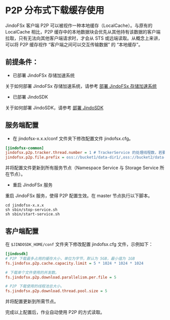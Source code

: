 # P2P 分布式下载缓存使用

JindoFSx 客户端 P2P 可以被视作一种本地缓存（LocalCache）。与原有的 LocalCache 相比，P2P 缓存中的本地数据块会优先从其他持有该数据的客户端拉取，只有无法向其他客户端请求时，才会从 STS 或远端读取。从概念上来讲，可以将 P2P 缓存视作 “客户端之间可以交互传输数据” 的 “本地缓存”。

## 前提条件：
* 已部署 JindoFSx 存储加速系统

关于如何部署 JindoFSx 存储加速系统，请参考 [部署 JindoFSx 存储加速系统](/docs/user/4.x/4.4.0/jindofsx/deploy/deploy_jindofsx.md)

* 已部署 JindoSDK

关于如何部署 JindoSDK，请参考 [部署 JindoSDK](/docs/user/4.x/4.4.0/jindofsx/deploy/deploy_jindosdk.md)

## 服务端配置
* 在 jindofsx-x.x.x/conf 文件夹下修改配置文件 jindofsx.cfg。

```ini
[jindofsx-common]
jindofsx.p2p.tracker.thread.number = 1 # TrackerService 的处理线程数，若要开启 P2P 功能，则必须设置大于 1 的值。如果小于 1，就不会创建 TrackerService，也就不会开启 P2P 功能。
jindofsx.p2p.file.prefix = oss://bucket1/data-dir1/,oss://bucket2/data-dir2/ # 使用 P2P 下载的前缀列表，用半角逗号隔开，文件路径只有匹配到其中任一个前缀，才会以 P2P 方式下载。在应用层使用统一挂载路径进行下载时，这里仍应配置为真实的对象路径。
```

并将配置文件更新到所有服务节点（Namespace Service 与 Storage Service 所在节点）。

* 重启 JindoFSx 服务

重启 JindoFSx 服务，使得 P2P 配置生效。在 master 节点执行以下脚本。

```shell
cd jindofsx-x.x.x
sh sbin/stop-service.sh
sh sbin/start-service.sh
```

## 客户端配置
在 `$JINDOSDK_HOME/conf` 文件夹下修改配置 jindofsx.cfg 文件，示例如下：

```ini
[jindosdk]
# P2P 下载最多占用的缓存大小，单位为字节，默认为 5GB，最小值为 1GB
fs.jindofsx.p2p.cache.capacity.limit = 5 * 1024 * 1024 * 1024

# 下载单个文件使用的并发数。
fs.jindofsx.p2p.download.parallelism.per.file = 5

# P2P 下载使用的线程池总大小。
fs.jindofsx.p2p.download.thread.pool.size = 5
```

并将配置更新到所需节点。

完成以上配置后，作业自动使用 P2P 的方式读取。
